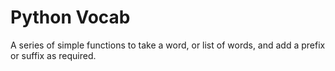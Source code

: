 # Python Vocab

A series of simple functions to take a word, or list of words, and add a prefix or suffix as required.